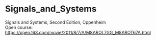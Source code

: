 # Signals_and_Systems
Signals and Systems, Second Edition, Oppenheim  
Open course: https://open.163.com/movie/2011/8/7/A/M8AROL7GG_M8AROT67A.html
